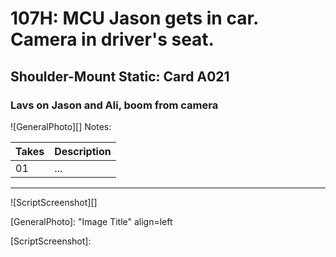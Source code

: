# 107H: MCU Jason gets in car. Camera in driver's seat.

## Shoulder-Mount Static: Card A021

### Lavs on Jason and Ali, boom from camera

![GeneralPhoto][]
Notes: 

| Takes | Description |
|:---|:----|
| 01 | ... |

----

![ScriptScreenshot][]


[GeneralPhoto]:  "Image Title" align=left

[ScriptScreenshot]: 
